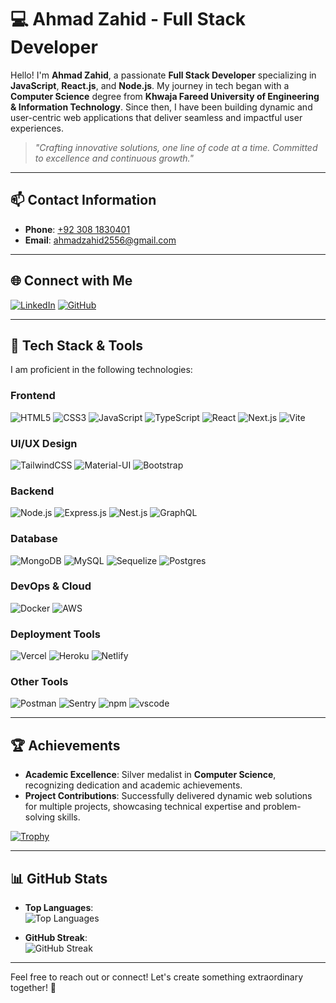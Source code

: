 # 💻 **Ahmad Zahid** - Full Stack Developer

Hello! I'm **Ahmad Zahid**, a passionate **Full Stack Developer** specializing in **JavaScript**, **React.js**, and **Node.js**. My journey in tech began with a **Computer Science** degree from **Khwaja Fareed University of Engineering & Information Technology**. Since then, I have been building dynamic and user-centric web applications that deliver seamless and impactful user experiences.

> *"Crafting innovative solutions, one line of code at a time. Committed to excellence and continuous growth."*

---

## 📫 **Contact Information**  

- **Phone**: [+92 308 1830401](tel:+923081830401)  
- **Email**: [ahmadzahid2556@gmail.com](mailto:ahmadzahid2556@gmail.com)  

---

## 🌐 **Connect with Me**  

[![LinkedIn](https://img.icons8.com/color/48/000000/linkedin.png)](https://www.linkedin.com/in/ahmadzahid2556/) [![GitHub](https://img.icons8.com/nolan/48/github.png)](https://github.com/ahmadZahid99)  

---

## 🚀 **Tech Stack & Tools**  

I am proficient in the following technologies:

### **Frontend**  
![HTML5](https://skillicons.dev/icons?i=html) ![CSS3](https://skillicons.dev/icons?i=css) ![JavaScript](https://skillicons.dev/icons?i=javascript) ![TypeScript](https://skillicons.dev/icons?i=ts) ![React](https://skillicons.dev/icons?i=react) ![Next.js](https://skillicons.dev/icons?i=nextjs) ![Vite](https://skillicons.dev/icons?i=vite)  

### **UI/UX Design**  
![TailwindCSS](https://skillicons.dev/icons?i=tailwind) ![Material-UI](https://skillicons.dev/icons?i=materialui) ![Bootstrap](https://skillicons.dev/icons?i=bootstrap)

### **Backend**  
![Node.js](https://skillicons.dev/icons?i=nodejs) ![Express.js](https://skillicons.dev/icons?i=express) ![Nest.js](https://skillicons.dev/icons?i=nestjs) ![GraphQL](https://skillicons.dev/icons?i=graphql)  

### **Database**  
![MongoDB](https://skillicons.dev/icons?i=mongodb) ![MySQL](https://skillicons.dev/icons?i=mysql) ![Sequelize](https://skillicons.dev/icons?i=sequelize) ![Postgres](https://skillicons.dev/icons?i=postgres)

### **DevOps & Cloud**  
![Docker](https://skillicons.dev/icons?i=docker) ![AWS](https://skillicons.dev/icons?i=aws)

### **Deployment Tools**  
![Vercel](https://skillicons.dev/icons?i=vercel) ![Heroku](https://skillicons.dev/icons?i=heroku) ![Netlify](https://skillicons.dev/icons?i=netlify)

### **Other Tools**  
![Postman](https://skillicons.dev/icons?i=postman) ![Sentry](https://skillicons.dev/icons?i=sentry) ![npm](https://skillicons.dev/icons?i=npm) ![vscode](https://skillicons.dev/icons?i=vscode)

---

## 🏆 **Achievements**  

- **Academic Excellence**: Silver medalist in **Computer Science**, recognizing dedication and academic achievements.  
- **Project Contributions**: Successfully delivered dynamic web solutions for multiple projects, showcasing technical expertise and problem-solving skills.

[![Trophy](https://github-profile-trophy.vercel.app/?username=ahmadZahid99&theme=gruvbox&column=7&margin-w=15&margin-h=15)](https://github.com/ryo-ma/github-profile-trophy)

---

## 📊 **GitHub Stats**  

- **Top Languages**:  
![Top Languages](https://github-readme-stats.vercel.app/api/top-langs/?username=ahmadZahid99&layout=compact&theme=dark&langs_count=10)  

- **GitHub Streak**:  
![GitHub Streak](https://streak-stats.demolab.com?user=ahmadZahid99&theme=dark&border_radius=5)

---

Feel free to reach out or connect! Let's create something extraordinary together! 🚀
